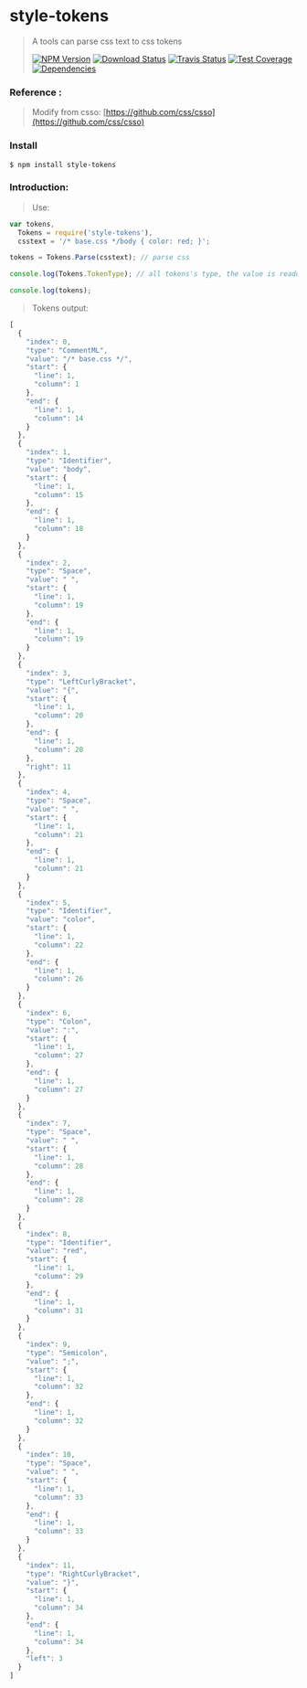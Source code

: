 style-tokens
==========

>A tools can parse css text to css tokens
>
>[![NPM Version][npm-image]][npm-url]
>[![Download Status][download-image]][npm-url]
>[![Travis Status][travis-image]][travis-url]
>[![Test Coverage][coveralls-image]][coveralls-url]
>[![Dependencies][david-image]][david-url]

### Reference : 
>Modify from csso: [https://github.com/css/csso](https://github.com/css/csso)

### Install
```
$ npm install style-tokens
```

### Introduction:
>Use:

```js
var tokens,
  Tokens = require('style-tokens'),
  csstext = '/* base.css */body { color: red; }';

tokens = Tokens.Parse(csstext); // parse css

console.log(Tokens.TokenType); // all tokens's type, the value is readonly

console.log(tokens);
```

>Tokens output:

```js
[
  {
    "index": 0,
    "type": "CommentML",
    "value": "/* base.css */",
    "start": {
      "line": 1,
      "column": 1
    },
    "end": {
      "line": 1,
      "column": 14
    }
  },
  {
    "index": 1,
    "type": "Identifier",
    "value": "body",
    "start": {
      "line": 1,
      "column": 15
    },
    "end": {
      "line": 1,
      "column": 18
    }
  },
  {
    "index": 2,
    "type": "Space",
    "value": " ",
    "start": {
      "line": 1,
      "column": 19
    },
    "end": {
      "line": 1,
      "column": 19
    }
  },
  {
    "index": 3,
    "type": "LeftCurlyBracket",
    "value": "{",
    "start": {
      "line": 1,
      "column": 20
    },
    "end": {
      "line": 1,
      "column": 20
    },
    "right": 11
  },
  {
    "index": 4,
    "type": "Space",
    "value": " ",
    "start": {
      "line": 1,
      "column": 21
    },
    "end": {
      "line": 1,
      "column": 21
    }
  },
  {
    "index": 5,
    "type": "Identifier",
    "value": "color",
    "start": {
      "line": 1,
      "column": 22
    },
    "end": {
      "line": 1,
      "column": 26
    }
  },
  {
    "index": 6,
    "type": "Colon",
    "value": ":",
    "start": {
      "line": 1,
      "column": 27
    },
    "end": {
      "line": 1,
      "column": 27
    }
  },
  {
    "index": 7,
    "type": "Space",
    "value": " ",
    "start": {
      "line": 1,
      "column": 28
    },
    "end": {
      "line": 1,
      "column": 28
    }
  },
  {
    "index": 8,
    "type": "Identifier",
    "value": "red",
    "start": {
      "line": 1,
      "column": 29
    },
    "end": {
      "line": 1,
      "column": 31
    }
  },
  {
    "index": 9,
    "type": "Semicolon",
    "value": ";",
    "start": {
      "line": 1,
      "column": 32
    },
    "end": {
      "line": 1,
      "column": 32
    }
  },
  {
    "index": 10,
    "type": "Space",
    "value": " ",
    "start": {
      "line": 1,
      "column": 33
    },
    "end": {
      "line": 1,
      "column": 33
    }
  },
  {
    "index": 11,
    "type": "RightCurlyBracket",
    "value": "}",
    "start": {
      "line": 1,
      "column": 34
    },
    "end": {
      "line": 1,
      "column": 34
    },
    "left": 3
  }
]
```

[travis-image]: http://img.shields.io/travis/nuintun/style-tokens.svg?style=flat-square
[travis-url]: https://travis-ci.org/nuintun/style-tokens
[coveralls-image]: http://img.shields.io/coveralls/nuintun/style-tokens/master.svg?style=flat-square
[coveralls-url]: https://coveralls.io/r/nuintun/style-tokens?branch=master
[david-image]: http://img.shields.io/david/nuintun/style-tokens.svg?style=flat-square
[david-url]: https://david-dm.org/nuintun/style-tokens
[npm-image]: http://img.shields.io/npm/v/style-tokens.svg?style=flat-square
[npm-url]: https://www.npmjs.org/package/style-tokens
[download-image]: http://img.shields.io/npm/dm/style-tokens.svg?style=flat-square
